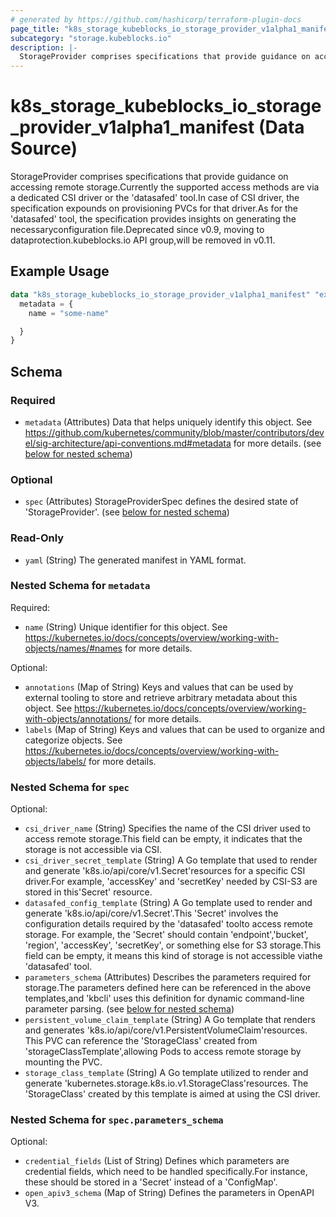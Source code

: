 ```yaml
---
# generated by https://github.com/hashicorp/terraform-plugin-docs
page_title: "k8s_storage_kubeblocks_io_storage_provider_v1alpha1_manifest Data Source - terraform-provider-k8s"
subcategory: "storage.kubeblocks.io"
description: |-
  StorageProvider comprises specifications that provide guidance on accessing remote storage.Currently the supported access methods are via a dedicated CSI driver or the 'datasafed' tool.In case of CSI driver, the specification expounds on provisioning PVCs for that driver.As for the 'datasafed' tool, the specification provides insights on generating the necessaryconfiguration file.Deprecated since v0.9, moving to dataprotection.kubeblocks.io API group,will be removed in v0.11.
---
```


# k8s_storage_kubeblocks_io_storage_provider_v1alpha1_manifest (Data Source)

StorageProvider comprises specifications that provide guidance on accessing remote storage.Currently the supported access methods are via a dedicated CSI driver or the 'datasafed' tool.In case of CSI driver, the specification expounds on provisioning PVCs for that driver.As for the 'datasafed' tool, the specification provides insights on generating the necessaryconfiguration file.Deprecated since v0.9, moving to dataprotection.kubeblocks.io API group,will be removed in v0.11.

## Example Usage

```terraform
data "k8s_storage_kubeblocks_io_storage_provider_v1alpha1_manifest" "example" {
  metadata = {
    name = "some-name"

  }
}
```

<!-- schema generated by tfplugindocs -->
## Schema

### Required

- `metadata` (Attributes) Data that helps uniquely identify this object. See https://github.com/kubernetes/community/blob/master/contributors/devel/sig-architecture/api-conventions.md#metadata for more details. (see [below for nested schema](#nestedatt--metadata))

### Optional

- `spec` (Attributes) StorageProviderSpec defines the desired state of 'StorageProvider'. (see [below for nested schema](#nestedatt--spec))

### Read-Only

- `yaml` (String) The generated manifest in YAML format.

<a id="nestedatt--metadata"></a>
### Nested Schema for `metadata`

Required:

- `name` (String) Unique identifier for this object. See https://kubernetes.io/docs/concepts/overview/working-with-objects/names/#names for more details.

Optional:

- `annotations` (Map of String) Keys and values that can be used by external tooling to store and retrieve arbitrary metadata about this object. See https://kubernetes.io/docs/concepts/overview/working-with-objects/annotations/ for more details.
- `labels` (Map of String) Keys and values that can be used to organize and categorize objects. See https://kubernetes.io/docs/concepts/overview/working-with-objects/labels/ for more details.


<a id="nestedatt--spec"></a>
### Nested Schema for `spec`

Optional:

- `csi_driver_name` (String) Specifies the name of the CSI driver used to access remote storage.This field can be empty, it indicates that the storage is not accessible via CSI.
- `csi_driver_secret_template` (String) A Go template that used to render and generate 'k8s.io/api/core/v1.Secret'resources for a specific CSI driver.For example, 'accessKey' and 'secretKey' needed by CSI-S3 are stored in this'Secret' resource.
- `datasafed_config_template` (String) A Go template used to render and generate 'k8s.io/api/core/v1.Secret'.This 'Secret' involves the configuration details required by the 'datasafed' toolto access remote storage. For example, the 'Secret' should contain 'endpoint','bucket', 'region', 'accessKey', 'secretKey', or something else for S3 storage.This field can be empty, it means this kind of storage is not accessible viathe 'datasafed' tool.
- `parameters_schema` (Attributes) Describes the parameters required for storage.The parameters defined here can be referenced in the above templates,and 'kbcli' uses this definition for dynamic command-line parameter parsing. (see [below for nested schema](#nestedatt--spec--parameters_schema))
- `persistent_volume_claim_template` (String) A Go template that renders and generates 'k8s.io/api/core/v1.PersistentVolumeClaim'resources. This PVC can reference the 'StorageClass' created from 'storageClassTemplate',allowing Pods to access remote storage by mounting the PVC.
- `storage_class_template` (String) A Go template utilized to render and generate 'kubernetes.storage.k8s.io.v1.StorageClass'resources. The 'StorageClass' created by this template is aimed at using the CSI driver.

<a id="nestedatt--spec--parameters_schema"></a>
### Nested Schema for `spec.parameters_schema`

Optional:

- `credential_fields` (List of String) Defines which parameters are credential fields, which need to be handled specifically.For instance, these should be stored in a 'Secret' instead of a 'ConfigMap'.
- `open_apiv3_schema` (Map of String) Defines the parameters in OpenAPI V3.
